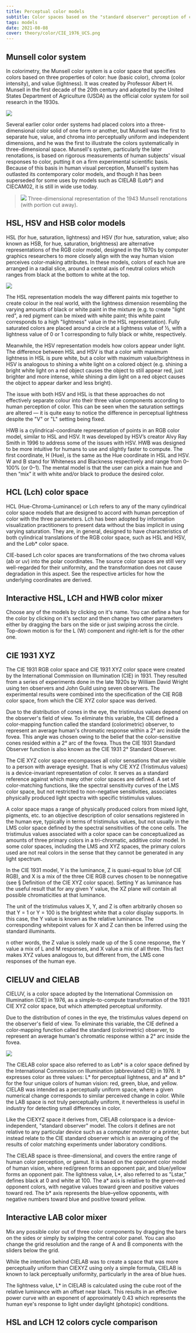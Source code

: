 ```yaml
---
title: Perceptual color models
subtitle: Color spaces based on the "standard observer" perception of colors
tags: models
date: 2021-08-08
cover: theory/color/CIE_1976_UCS.png
---
```


## Munsell color system

In colorimetry, the Munsell color system is a color space that specifies colors based on three properties of color: hue (basic color), chroma (color intensity), and value (lightness). It was created by Professor Albert H. Munsell in the first decade of the 20th century and adopted by the United States Department of Agriculture (USDA) as the official color system for soil research in the 1930s.

![](./Munsell-system.svg)

Several earlier color order systems had placed colors into a three-dimensional color solid of one form or another, but Munsell was the first to separate hue, value, and chroma into perceptually uniform and independent dimensions, and he was the first to illustrate the colors systematically in three-dimensional space. Munsell's system, particularly the later renotations, is based on rigorous measurements of human subjects' visual responses to color, putting it on a firm experimental scientific basis. Because of this basis in human visual perception, Munsell's system has outlasted its contemporary color models, and though it has been superseded for some uses by models such as CIELAB (L*a*b*) and CIECAM02, it is still in wide use today.

>![](./munsell_1943_color_solid_cylindrical_coordinates.png)
> Three-dimensional representation of the 1943 Munsell renotations (with portion cut away). 

## HSL, HSV and HSB color models

HSL (for hue, saturation, lightness) and HSV (for hue, saturation, value; also known as HSB, for hue, saturation, brightness) are alternative representations of the RGB color model, designed in the 1970s by computer graphics researchers to more closely align with the way human vision perceives color-making attributes. In these models, colors of each hue are arranged in a radial slice, around a central axis of neutral colors which ranges from black at the bottom to white at the top. 

![](./hsl.png)

The HSL representation models the way different paints mix together to create colour in the real world, with the lightness dimension resembling the varying amounts of black or white paint in the mixture (e.g. to create "light red", a red pigment can be mixed with white paint; this white paint corresponds to a high "lightness" value in the HSL representation). Fully saturated colors are placed around a circle at a lightness value of ½, with a lightness value of 0 or 1 corresponding to fully black or white, respectively.

Meanwhile, the HSV representation models how colors appear under light. The difference between HSL and HSV is that a color with maximum lightness in HSL is pure white, but a color with maximum value/brightness in HSV is analogous to shining a white light on a colored object (e.g. shining a bright white light on a red object causes the object to still appear red, just brighter and more intense, while shining a dim light on a red object causes the object to appear darker and less bright).

The issue with both HSV and HSL is that these approaches do not effectively separate colour into their three value components according to human perception of color. This can be seen when the saturation settings are altered — it is quite easy to notice the difference in perceptual lightness despite the "V" or "L" setting being fixed. 

HWB is a cylindrical-coordinate representation of points in an RGB color model, similar to HSL and HSV. It was developed by HSV’s creator Alvy Ray Smith in 1996 to address some of the issues with HSV. HWB was designed to be more intuitive for humans to use and slightly faster to compute. The first coordinate, H (Hue), is the same as the Hue coordinate in HSL and HSV. W and B stand for Whiteness and Blackness respectively and range from 0–100% (or 0–1). The mental model is that the user can pick a main hue and then “mix” it with white and/or black to produce the desired color.

## HCL (Lch) color space

HCL (Hue-Chroma-Luminance) or Lch refers to any of the many cylindrical color space models that are designed to accord with human perception of color with the three parameters. Lch has been adopted by information visualization practitioners to present data without the bias implicit in using varying saturation. They are, in general, designed to have characteristics of both cylindrical translations of the RGB color space, such as HSL and HSV, and the L*a*b* color space.

CIE-based Lch color spaces are transformations of the two chroma values (ab or uv) into the polar coordinates. The source color spaces are still very well-regarded for their uniformity, and the transformation does not cause degradation in this aspect. See the respective articles for how the underlying coordinates are derived. 

## Interactive HSL, LCH and HWB color mixer
Choose any of the models by clicking on it's name. You can define a hue for the color by clicking on it's sector and then change two other parameters either by dragging the bars on the side or just swiping across the circle. Top-down motion is for the L (W) component and right-left is for the other one. 

<color-mix-hsl />

## CIE 1931 XYZ

The CIE 1931 RGB color space and CIE 1931 XYZ color space were created by the International Commission on Illumination (CIE) in 1931. They resulted from a series of experiments done in the late 1920s by William David Wright using ten observers and John Guild using seven observers. The experimental results were combined into the specification of the CIE RGB color space, from which the CIE XYZ color space was derived. 

Due to the distribution of cones in the eye, the tristimulus values depend on the observer's field of view. To eliminate this variable, the CIE defined a color-mapping function called the standard (colorimetric) observer, to represent an average human's chromatic response within a 2° arc inside the fovea. This angle was chosen owing to the belief that the color-sensitive cones resided within a 2° arc of the fovea. Thus the CIE 1931 Standard Observer function is also known as the CIE 1931 2° Standard Observer. 

The CIE XYZ color space encompasses all color sensations that are visible to a person with average eyesight. That is why CIE XYZ (Tristimulus values) is a device-invariant representation of color. It serves as a standard reference against which many other color spaces are defined. A set of color-matching functions, like the spectral sensitivity curves of the LMS color space, but not restricted to non-negative sensitivities, associates physically produced light spectra with specific tristimulus values. 

A color space maps a range of physically produced colors from mixed light, pigments, etc. to an objective description of color sensations registered in the human eye, typically in terms of tristimulus values, but not usually in the LMS color space defined by the spectral sensitivities of the cone cells. The tristimulus values associated with a color space can be conceptualized as amounts of three primary colors in a tri-chromatic, additive color model. In some color spaces, including the LMS and XYZ spaces, the primary colors used are not real colors in the sense that they cannot be generated in any light spectrum.

In the CIE 1931 model, Y is the luminance, Z is quasi-equal to blue (of CIE RGB), and X is a mix of the three CIE RGB curves chosen to be nonnegative (see § Definition of the CIE XYZ color space). Setting Y as luminance has the useful result that for any given Y value, the XZ plane will contain all possible chromaticities at that luminance. 

The unit of the tristimulus values X, Y, and Z is often arbitrarily chosen so that Y = 1 or Y = 100 is the brightest white that a color display supports. In this case, the Y value is known as the relative luminance. The corresponding whitepoint values for X and Z can then be inferred using the standard illuminants. 

n other words, the Z value is solely made up of the S cone response, the Y value a mix of L and M responses, and X value a mix of all three. This fact makes XYZ values analogous to, but different from, the LMS cone responses of the human eye. 

## CIELUV and CIELAB

CIELUV, is a color space adopted by the International Commission on Illumination (CIE) in 1976, as a simple-to-compute transformation of the 1931 CIE XYZ color space, but which attempted perceptual uniformity.

Due to the distribution of cones in the eye, the tristimulus values depend on the observer's field of view. To eliminate this variable, the CIE defined a color-mapping function called the standard (colorimetric) observer, to represent an average human's chromatic response within a 2° arc inside the fovea. 

![](/media/theory/color/CIE_1976_UCS.png)

The CIELAB color space also referred to as L*a*b* is a color space defined by the International Commission on Illumination (abbreviated CIE) in 1976. It expresses color as three values: L* for perceptual lightness, and a* and b* for the four unique colors of human vision: red, green, blue, and yellow. CIELAB was intended as a perceptually uniform space, where a given numerical change corresponds to similar perceived change in color. While the LAB space is not truly perceptually uniform, it nevertheless is useful in industry for detecting small differences in color.

Like the CIEXYZ space it derives from, CIELAB colorspace is a device-independent, "standard observer" model. The colors it defines are not relative to any particular device such as a computer monitor or a printer, but instead relate to the CIE standard observer which is an averaging of the results of color matching experiments under laboratory conditions. 

The CIELAB space is three-dimensional, and covers the entire range of human color perception, or gamut. It is based on the opponent color model of human vision, where red/green forms an opponent pair, and blue/yellow forms an opponent pair. The lightness value, L*, also referred to as "Lstar," defines black at 0 and white at 100. The a* axis is relative to the green–red opponent colors, with negative values toward green and positive values toward red. The b* axis represents the blue–yellow opponents, with negative numbers toward blue and positive toward yellow. 

## Interactive LAB color mixer

Mix any possible color out of three color components by dragging the bars on the sides or simply by swiping the central color panel. You can also change the grid resolution and the range of A and B components with the sliders below the grid.

<color-mix-lab />

While the intention behind CIELAB was to create a space that was more perceptually uniform than CIEXYZ using only a simple formula, CIELAB is known to lack perceptually uniformity, particularly in the area of blue hues.

The lightness value, L* in CIELAB is calculated using the cube root of the relative luminance with an offset near black. This results in an effective power curve with an exponent of approximately 0.43 which represents the human eye's response to light under daylight (photopic) conditions. 

## HSL and LCH 12 colors cycle comparison

<color-table />

